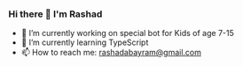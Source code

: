 ### Hi there 👋 I'm Rashad


- 🔭 I’m currently working on special bot for Kids of age 7-15
- 🌱 I’m currently learning TypeScript
- 📫 How to reach me: rashadabayram@gmail.com
